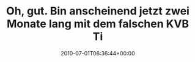 ---
retweeted: false
source: <a href="http://twitter.com" rel="nofollow">Twitter Web Client</a>
entities:
  hashtags: []
  symbols: []
  user_mentions: []
  urls: []
display_text_range:
- '0'
- '85'
favorite_count: '0'
id_str: '17474443857'
truncated: false
retweet_count: '0'
id: '17474443857'
created_at: Thu Jul 01 06:36:44 +0000 2010
favorited: false
full_text: Oh, gut. Bin anscheinend jetzt zwei Monate lang mit dem falschen KVB Ticket
  gefahren.
lang: de
tags:
- pesos/twitter
date: '2010-07-01T06:36:44+00:00'
src: https://twitter.com/bascht/status/17474443857
original_url: https://twitter.com/bascht/status/17474443857
type: twitter_tweet
text: Oh, gut. Bin anscheinend jetzt zwei Monate lang mit dem falschen KVB Ticket
  gefahren.
title: Oh, gut. Bin anscheinend jetzt zwei Monate lang mit dem falschen KVB Ti

---